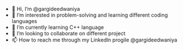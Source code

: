 - 👋 Hi, I’m @gargideedwaniya
- 👀 I’m interested in problem-solving and learning different coding languages
- 🌱 I’m currently learning C++ language 
- 💞️ I’m looking to collaborate on different project 
- 📫 How to reach me through my Linkedln progile @gargideedwaniya

